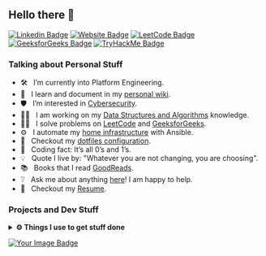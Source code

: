 ## Hello there 👋

[![Linkedin Badge](https://img.shields.io/badge/-LinkedIn-0e76a8?style=flat-square&logo=Linkedin&logoColor=white)][linkedin]
[![Website Badge](https://img.shields.io/badge/Website-3b5998?style=flat-square&logo=google-chrome&logoColor=white)][website]
[![LeetCode Badge](https://img.shields.io/badge/LeetCode-FFA116?style=flat-square&logo=leetcode&logoColor=white)][leetcode]
[![GeeksforGeeks Badge](https://img.shields.io/badge/GeeksforGeeks-0F9D58?style=flat-square&logo=geeksforgeeks&logoColor=white)][gfg]
[![TryHackMe Badge](https://img.shields.io/badge/TryHackMe-212C42?style=for-the-badge&logo=TryHackMe&logoColor=white)][tryhackme]

### Talking about Personal Stuff

- 🛠 &nbsp; I’m currently into Platform Engineering.
- 📖 &nbsp; I learn and document in my [personal wiki][wiki].
- 🛡️ &nbsp; I’m interested in [Cybersecurity][cybersecurity].
- 👨‍💻 &nbsp; I am working on my [Data Structures and Algorithms][code] knowledge.
- 🧑‍🏫 &nbsp; I solve problems on [LeetCode][leetcode] and [GeeksforGeeks][gfg].
- ⚙️ &nbsp; I automate my [home infrastructure][infrastructure] with Ansible.
- 🔧 &nbsp; Checkout my [dotfiles configuration][dotfiles].
- 🤖 &nbsp; Coding fact: It’s all 0’s and 1’s.
- 💡 &nbsp; Quote I live by: "Whatever you are not changing, you are choosing".
- 📚 &nbsp; Books that I read [GoodReads][goodreads].
- ❔ &nbsp; Ask me about anything [here][open_issue]! I am happy to help.
- 📝 &nbsp; Checkout my [Resume][website].

### Projects and Dev Stuff

<details>
  <br />
  <summary><b>⚙️ Things I use to get stuff done</b></summary>
  	<ul>
  	    <li><b>OS:</b> MacOS Ventura</li>
	    <li><b>Laptop: </b> MacBook Air M2</li>
  	    <li><b>Browser: </b> Firefox Web Browser</li>
	    <li><b>Terminal: </b> ZSH: Oh My Zsh <a href="https://draculatheme.com/zsh">(Dracula)</a></li>
	    <li><b>Code Editor:</b> VSCode - The best editor out there.</li>
	    <li><b>To Stay Updated:</b> Dev.to, Dzone and Linkedin.</li>
	    <br />
	</ul>	
</details>

[<img src="https://tryhackme-badges.s3.amazonaws.com/horiafx.png" alt="Your Image Badge" />][tryhackme]

<!-- Link labels: -->
[linkedin]: https://www.linkedin.com/in/horia-delicoti-b0a39463/
[wiki]: https://horia.delicoti.com/docs/intro
[cybersecurity]: https://github.com/horia-delicoti/cybersecurity
[open_issue]: https://github.com/horia-delicoti/horia-delicoti/issues/new
[website]: https://horia.delicoti.com/
[code]: https://github.com/horia-delicoti/code_challenges
[goodreads]: https://www.goodreads.com/review/list/105778063-horia?ref=nav_mybooks&shelf=read
[leetcode]: https://leetcode.com/u/horia-delicoti/
[gfg]: https://www.geeksforgeeks.org/user/hdelicoti/
[dotfiles]: https://github.com/horia-delicoti/dotfiles
[infrastructure]: https://github.com/horia-delicoti/infrastructure
[tryhackme]: https://tryhackme.com/p/horiafx
<!--
## References

- [Awesome GitHub Profile ReadMe](https://github.com/abhisheknaiidu/awesome-github-profile-readme)
- [Github Profile ReadMe](https://dev.to/github/10-standout-github-profile-readmes-h2o)
- [Shields Badge](https://shields.io/)
- [Badges for README.md](https://github.com/alexandresanlim/Badges4-README.md-Profile)
-->

